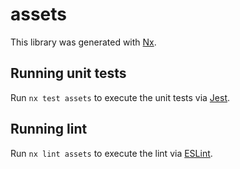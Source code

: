 # assets

This library was generated with [Nx](https://nx.dev).

## Running unit tests

Run `nx test assets` to execute the unit tests via [Jest](https://jestjs.io).

## Running lint

Run `nx lint assets` to execute the lint via [ESLint](https://eslint.org/).
